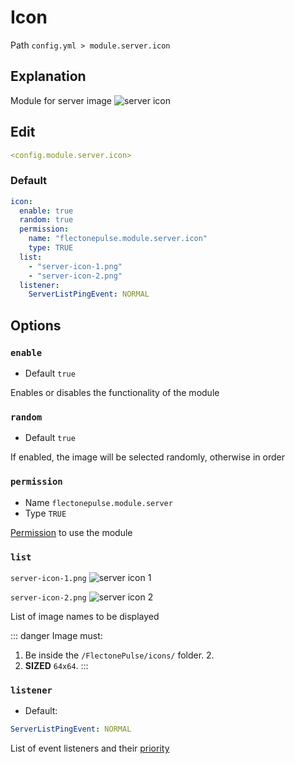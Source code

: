 # Icon
Path `config.yml > module.server.icon`

## Explanation
Module for server image
![server icon](/servericon.png)

## Edit
```yaml
<config.module.server.icon>
```

### Default
```yaml
icon:
  enable: true
  random: true
  permission:
    name: "flectonepulse.module.server.icon"
    type: TRUE
  list:
    - "server-icon-1.png"
    - "server-icon-2.png"
  listener:
    ServerListPingEvent: NORMAL
```

## Options

### `enable`
- Default `true`

Enables or disables the functionality of the module

### `random`
- Default `true`

If enabled, the image will be selected randomly, otherwise in order

### `permission`
- Name `flectonepulse.module.server`
- Type `TRUE`

[Permission](/en/config/module/#explanation) to use the module

### `list`

`server-icon-1.png` ![server icon 1](/server-icon-1.png) 


`server-icon-2.png` ![server icon 2](/server-icon-2.png)

List of image names to be displayed

::: danger Image must:
1. Be inside the `/FlectonePulse/icons/` folder. 2.
2. **SIZED** `64x64`.
:::

### `listener`
- Default:
```yaml
ServerListPingEvent: NORMAL
```

List of event listeners and their [priority](#event-priority)

<!--@include: @/en/parts/listener.md-->
